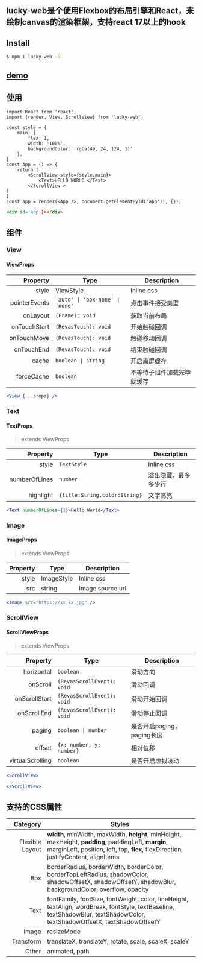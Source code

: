 
## lucky-web是个使用Flexbox的布局引擎和React，来绘制canvas的渲染框架，支持react 17以上的hook

## Install

``` bash
$ npm i lucky-web -S
```
## [demo](https://liangbairong.gitee.io/lucky-web/)


## 使用

```tsx
import React from 'react';
import {render, View, ScrollView} from 'lucky-web';

const style = {
    main: {
        flex: 1,
        width: '100%',
        backgroundColor: 'rgba(49, 24, 124, 1)'
    },
}
const App = () => {
    return (
        <ScrollView style={style.main}> 
            <Text>HELLO WORLD </Text>
        </ScrollView >
)
}
const app = render(<App />, document.getElementById('app')!, {});

```

```html
<div id='app'}></div>
```




## 组件

### View


#### ViewProps

| Property | Type | Description |
| -: | - | - |
| style | ViewStyle | Inline css|
| pointerEvents | `'auto' \| 'box-none' \| 'none'` | 点击事件接受类型 |
| onLayout | `(Frame): void` | 获取当前布局 |
| onTouchStart | `(RevasTouch): void` | 开始触碰回调 |
| onTouchMove | `(RevasTouch): void` | 触碰移动回调 |
| onTouchEnd | `(RevasTouch): void` | 结束触碰回调 |
| cache | `boolean \| string` | 开启离屏缓存 |
| forceCache | `boolean` | 不等待子组件加载完毕就缓存 |

```jsx
<View {...props} />
```

### Text

#### TextProps

> extends ViewProps

| Property | Type | Description |
| -: | - | - |
| style | `TextStyle` | Inline css|
| numberOfLines | `number` | 溢出隐藏，最多多少行 |
| highlight | `{title:String,color:String}` | 文字高亮 |

```jsx
<Text numberOfLines={1}>Hello World</Text>
```

### Image

#### ImageProps

> extends ViewProps

| Property | Type | Description |
| -: | - | - |
| style | ImageStyle | Inline css|
| src | string | Image source url |

```jsx
<Image src="https://xx.xx.jpg" />
```


### ScrollView

#### ScrollViewProps

> extends ViewProps

| Property | Type | Description |
| -: | - | - |
| horizontal | `boolean` | 滑动方向 |
| onScroll | `(RevasScrollEvent): void` | 滑动回调 |
| onScrollStart | `(RevasScrollEvent): void` | 滑动开始回调 |
| onScrollEnd | `(RevasScrollEvent): void` | 滑动停止回调 |
| paging | `boolean \| number` | 是否开启paging，paging长度 |
| offset | `{x: number, y: number}` | 相对位移 |
| virtualScrolling | `boolean` | 是否开启虚拟滚动 |

```jsx
<ScrollView>
  
</ScrollView>
```

## 支持的CSS属性

| Category | Styles |
| -: | - |
| Flexible Layout | **width**, minWidth, maxWidth, **height**, minHeight, maxHeight, **padding**, paddingLeft, **margin**, marginLeft, position, left, top, **flex**, flexDirection, justifyContent, alignItems |
| Box | borderRadius, borderWidth, borderColor, borderTopLeftRadius, shadowColor, shadowOffsetX, shadowOffsetY, shadowBlur, backgroundColor, overflow, opacity |
| Text | fontFamily, fontSize, fontWeight, color, lineHeight, textAlign, wordBreak, fontStyle, textBaseline, textShadowBlur, textShadowColor, textShadowOffsetX, textShadowOffsetY |
| Image | resizeMode |
| Transform | translateX, translateY, rotate, scale, scaleX, scaleY |
| Other | animated, path |
